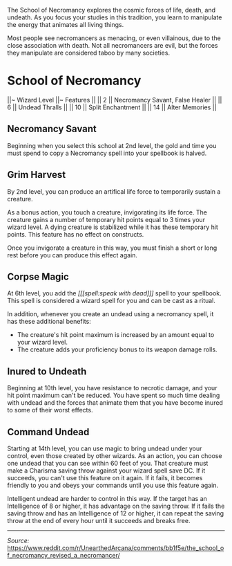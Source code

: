 The School of Necromancy explores the cosmic forces of life, death, and undeath. As you focus your studies in this tradition, you learn to manipulate the energy that animates all living things.

Most people see necromancers as menacing, or even villainous, due to the close association with death. Not all necromancers are evil, but the forces they manipulate are considered taboo by many societies.

# School of Necromancy

||~ Wizard Level ||~ Features ||
|| 2 || Necromancy Savant, False Healer ||
|| 6 || Undead Thralls ||
|| 10 || Split Enchantment ||
|| 14 || Alter Memories ||

## Necromancy Savant

Beginning when you select this school at 2nd level, the gold and time you must spend to copy a Necromancy spell into your spellbook is halved.

## Grim Harvest

By 2nd level, you can produce an artifical life force to temporarily sustain a creature.

As a bonus action, you touch a creature, invigorating its life force. The creature gains a number of temporary hit points equal to 3 times your wizard level. A dying creature is stabilized while it has these temporary hit points. This feature has no effect on constructs.

Once you invigorate a creature in this way, you must finish a short or long rest before you can produce this effect again.

## Corpse Magic

At 6th level, you add the *[[[spell:speak with dead]]]* spell to your spellbook. This spell is considered a wizard spell for you and can be cast as a ritual. 

In addition, whenever you create an undead using a necromancy spell, it has these additional benefits:

* The creature's hit point maximum is increased by an amount equal to your wizard level.
* The creature adds your proficiency bonus to its weapon damage rolls.

## Inured to Undeath

Beginning at 10th level, you have resistance to necrotic damage, and your hit point maximum can't be reduced. You have spent so much time dealing with undead and the forces that animate them that you have become inured to some of their worst effects.

## Command Undead

Starting at 14th level, you can use magic to bring undead under your control, even those created by other wizards. As an action, you can choose one undead that you can see within 60 feet of you. That creature must make a Charisma saving throw against your wizard spell save DC. If it succeeds, you can't use this feature on it again. If it fails, it becomes friendly to you and obeys your commands until you use this feature again.

Intelligent undead are harder to control in this way. If the target has an Intelligence of 8 or higher, it has advantage on the saving throw. If it fails the saving throw and has an Intelligence of 12 or higher, it can repeat the saving throw at the end of every hour until it succeeds and breaks free.

----

*Source:* <https://www.reddit.com/r/UnearthedArcana/comments/bb1f5e/the_school_of_necromancy_revised_a_necromancer/>